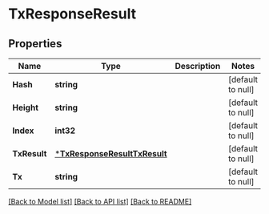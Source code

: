 # TxResponseResult

## Properties
Name | Type | Description | Notes
------------ | ------------- | ------------- | -------------
**Hash** | **string** |  | [default to null]
**Height** | **string** |  | [default to null]
**Index** | **int32** |  | [default to null]
**TxResult** | [***TxResponseResultTxResult**](TxResponse_result_tx_result.md) |  | [default to null]
**Tx** | **string** |  | [default to null]

[[Back to Model list]](../README.md#documentation-for-models) [[Back to API list]](../README.md#documentation-for-api-endpoints) [[Back to README]](../README.md)

